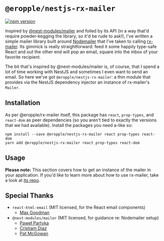 # `@eropple/nestjs-rx-mailer` #
[![npm version](https://badge.fury.io/js/%40eropple%2Fnestjs-rx-mailer.svg)](https://badge.fury.io/js/%40eropple%2Fnestjs-rx-mailer)

Inspired by [@nest-modules/mailer](https://github.com/nest-modules/mailer) and foiled by its API (in a way that'd require powder-kegging the library, so it'd be rude to ask!), I've written a simple mailer library built around [Nodemailer](https://nodemailer.com/) that I've taken to calling [rx-mailer](https://github.com/eropple/rx-mailer). Its gimmick is really straightforward: feed it some happily type-safe React and out the other end will pop an email, square into the inbox of your favorite recipient.

The bit that's inspired by @nest-modules/mailer is, of course, that I spend a lot of time working with NestJS and sometimes I even want to send an email. So here we've got `@eropple/nestjs-rx-mailer`: a thin module that provides via the NestJS dependency injector an instance of rx-mailer's `Mailer`.

## Installation ##
As per @eropple/rx-mailer itself, this package has `react`, `prop-types`, and `react-dom` as peer dependencies (so you aren't tied to exactly the versions that we had available). Install the packages you need a-like so:

```
npm install --save @eropple/nestjs-rx-mailer react prop-types react-dom
yarn add @eropple/nestjs-rx-mailer react prop-types react-dom
```

## Usage ##
**Please note:** This section covers how to get an instance of the mailer in your application. If you'd like to learn more about how to use rx-mailer, take a look at [its repo](https://github.com/eropple/rx-mailer).

## Special Thanks ##
- `react-html-email` (MIT licensed, for the React email components)
  - [Max Goodman](https://github.com/chromakode)
- `@nest-modules/mailer` (MIT licensed, for guidance re: Nodemailer setup)
  - [Paweł Partyka](https://github.com/partyka95)
  - [Cristiam Diaz](https://github.com/cdiaz)
  - [Pat McGowan](https://github.com/p-mcgowan)
